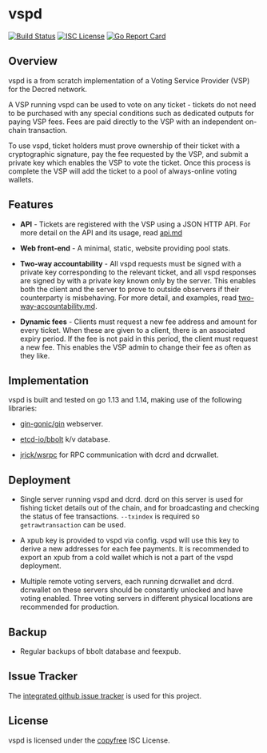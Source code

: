 # vspd

[![Build Status](https://github.com/jholdstock/vspd/workflows/Build%20and%20Test/badge.svg)](https://github.com/jholdstock/vspd/actions)
[![ISC License](https://img.shields.io/badge/license-ISC-blue.svg)](http://copyfree.org)
[![Go Report Card](https://goreportcard.com/badge/github.com/jholdstock/vspd)](https://goreportcard.com/report/github.com/jholdstock/vspd)

## Overview

vspd is a from scratch implementation of a Voting Service Provider (VSP) for
the Decred network.

A VSP running vspd can be used to vote on any ticket - tickets do not need to
be purchased with any special conditions such as dedicated outputs for paying
VSP fees. Fees are paid directly to the VSP with an independent on-chain
transaction.

To use vspd, ticket holders must prove ownership of their ticket with a
cryptographic signature, pay the fee requested by the VSP, and submit a private
key which enables the VSP to vote the ticket. Once this process is complete the
VSP will add the ticket to a pool of always-online voting wallets.

## Features

- **API** - Tickets are registered with the VSP using a JSON HTTP API. For more
  detail on the API and its usage, read [api.md](./docs/api.md)

- **Web front-end** - A minimal, static, website providing pool stats.

- **Two-way accountability** - All vspd requests must be signed with a private
  key corresponding to the relevant ticket, and all vspd responses are signed
  by with a private key known only by the server. This enables both the client
  and the server to prove to outside observers if their counterparty is
  misbehaving. For more detail, and examples, read
  [two-way-accountability.md](./docs/two-way-accountability.md).

- **Dynamic fees** - Clients must request a new fee address and amount for every
  ticket. When these are given to a client, there is an associated expiry
  period. If the fee is not paid in this period, the client must request a new
  fee. This enables the VSP admin to change their fee as often as they like.

## Implementation

vspd is built and tested on go 1.13 and 1.14, making use of the following
libraries:

- [gin-gonic/gin](https://github.com/gin-gonic/gin) webserver.

- [etcd-io/bbolt](https://github.com/etcd-io/bbolt) k/v database.

- [jrick/wsrpc](https://github.com/jrick/wsrpc) for RPC communication with dcrd
  and dcrwallet.

## Deployment

- Single server running vspd and dcrd. dcrd on this server is used for fishing
  ticket details out of the chain, and for broadcasting and checking the status
  of fee transactions. `--txindex` is required so `getrawtransaction` can be
  used.

- A xpub key is provided to vspd via config. vspd will use this key to
  derive a new addresses for each fee payments. It is recommended to export an
  xpub from a cold wallet which is not a part of the vspd deployment.

- Multiple remote voting servers, each running dcrwallet and dcrd. dcrwallet on
  these servers should be constantly unlocked and have voting enabled. Three
  voting servers in different physical locations are recommended for production.

## Backup

- Regular backups of bbolt database and feexpub.

## Issue Tracker

The [integrated github issue tracker](https://github.com/jholdstock/vspd/issues)
is used for this project.

## License

vspd is licensed under the [copyfree](http://copyfree.org) ISC License.
